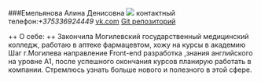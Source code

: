 ###Емельянова Алина Денисовна
![](https://sun9-24.userapi.com/impg/wEy4LHOy2QZJwqOL-AcykXGeBjeVskw_HdWXyQ/8QotW05zbyw.jpg?size=1002x1080&quality=96&sign=33b9e7392912d7e11a0be74e59c51970&c_uniq_tag=OUtkTzcuG8MsVFIQdCjMSE5H3AYlh1i2pV_DsIsSOYA&type=album)
контактный телефон:*+375336924449*
[vk.com](https://vk.com/id160885912)
[Git репозиторий](https://github.com/Allin3/itstep1)

++ О себе: ++
Закончила Могилевский государственный медицинский колледж, работаю в аптеке фармацевтом, хожу на курсы в академию Шаг г.Могилева направление Front-end разработка ,знания английского на уровне А1, после успешного окончания курсов планирую работать в компании. Стремлюсь узнать  больше нового  и полезного в этой сфере.